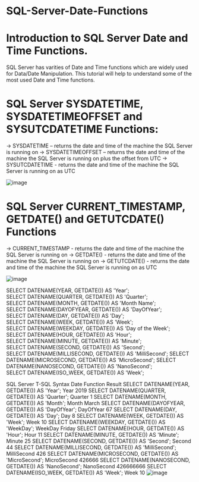 # SQL-Server-Date-Functions

# Introduction to SQL Server Date and Time Functions.

SQL Server has varities of Date and Time functions which are widely used for Data/Date Manipulation.
This tutorial will help to understand some of the most used Date and Time functions.

# SQL Server SYSDATETIME, SYSDATETIMEOFFSET and SYSUTCDATETIME Functions:
-> SYSDATETIME – returns the date and time of the machine the SQL Server is running on
-> SYSDATETIMEOFFSET – returns the date and time of the machine the SQL Server is running on plus the offset from UTC
-> SYSUTCDATETIME - returns the date and time of the machine the SQL Server is running on as UTC

![image](https://user-images.githubusercontent.com/122970222/213415402-3f834b6c-8270-4910-aa83-fb1cf7205b85.png)

# SQL Server CURRENT_TIMESTAMP, GETDATE() and GETUTCDATE() Functions
-> CURRENT_TIMESTAMP - returns the date and time of the machine the SQL Server is running on
-> GETDATE() - returns the date and time of the machine the SQL Server is running on
-> GETUTCDATE() - returns the date and time of the machine the SQL Server is running on as UTC

![image](https://user-images.githubusercontent.com/122970222/213415772-e0c72c7b-e52d-475a-92a4-1eb5ace53b9b.png)

SELECT DATENAME(YEAR, GETDATE())        AS 'Year';        
SELECT DATENAME(QUARTER, GETDATE())     AS 'Quarter';     
SELECT DATENAME(MONTH, GETDATE())       AS 'Month Name';       
SELECT DATENAME(DAYOFYEAR, GETDATE())   AS 'DayOfYear';   
SELECT DATENAME(DAY, GETDATE())         AS 'Day';         
SELECT DATENAME(WEEK, GETDATE())        AS 'Week';        
SELECT DATENAME(WEEKDAY, GETDATE())     AS 'Day of the Week';     
SELECT DATENAME(HOUR, GETDATE())        AS 'Hour';        
SELECT DATENAME(MINUTE, GETDATE())      AS 'Minute';      
SELECT DATENAME(SECOND, GETDATE())      AS 'Second';      
SELECT DATENAME(MILLISECOND, GETDATE()) AS 'MilliSecond'; 
SELECT DATENAME(MICROSECOND, GETDATE()) AS 'MicroSecond'; 
SELECT DATENAME(NANOSECOND, GETDATE())  AS 'NanoSecond';  
SELECT DATENAME(ISO_WEEK, GETDATE())    AS 'Week';    

SQL Server T-SQL Syntax	Date Function	Result
SELECT DATENAME(YEAR, GETDATE()) AS 'Year';	Year	2019
SELECT DATENAME(QUARTER, GETDATE()) AS 'Quarter';	Quarter	1
SELECT DATENAME(MONTH, GETDATE()) AS 'Month';	Month	March
SELECT DATENAME(DAYOFYEAR, GETDATE()) AS 'DayOfYear';	DayOfYear	67
SELECT DATENAME(DAY, GETDATE()) AS 'Day';	Day	8
SELECT DATENAME(WEEK, GETDATE()) AS 'Week';	Week	10
SELECT DATENAME(WEEKDAY, GETDATE()) AS 'WeekDay';	WeekDay	Friday
SELECT DATENAME(HOUR, GETDATE()) AS 'Hour';	Hour	11
SELECT DATENAME(MINUTE, GETDATE()) AS 'Minute';	Minute	25
SELECT DATENAME(SECOND, GETDATE()) AS 'Second';	Second	44
SELECT DATENAME(MILLISECOND, GETDATE()) AS 'MilliSecond';	MilliSecond	426
SELECT DATENAME(MICROSECOND, GETDATE()) AS 'MicroSecond';	MicroSecond	426666
SELECT DATENAME(NANOSECOND, GETDATE()) AS 'NanoSecond';	NanoSecond	426666666
SELECT DATENAME(ISO_WEEK, GETDATE()) AS 'Week';	Week	10
![image](https://user-images.githubusercontent.com/122970222/213416896-da932858-5494-4c1a-a450-f7669b9331a6.png)

